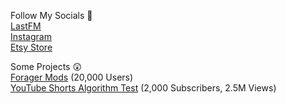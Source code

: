 Follow My Socials 👻 <br>
<a href="https://www.last.fm/user/Cain">LastFM</a><br>
<a href="https://www.instagram.com/cainsponge/">Instagram</a> <br>
<a href="https://cufflinksaremystyle.etsy.com/">Etsy Store</a>

Some Projects 😲 <br>
<a href="https://github.com/CainDev/Forager-Mods">Forager Mods</a> (20,000 Users)<br>
<a href="https://www.youtube.com/channel/UCtbxECbPj2hYIkKJ2wfNo6w">YouTube Shorts Algorithm Test</a> (2,000 Subscribers, 2.5M Views)<br>
